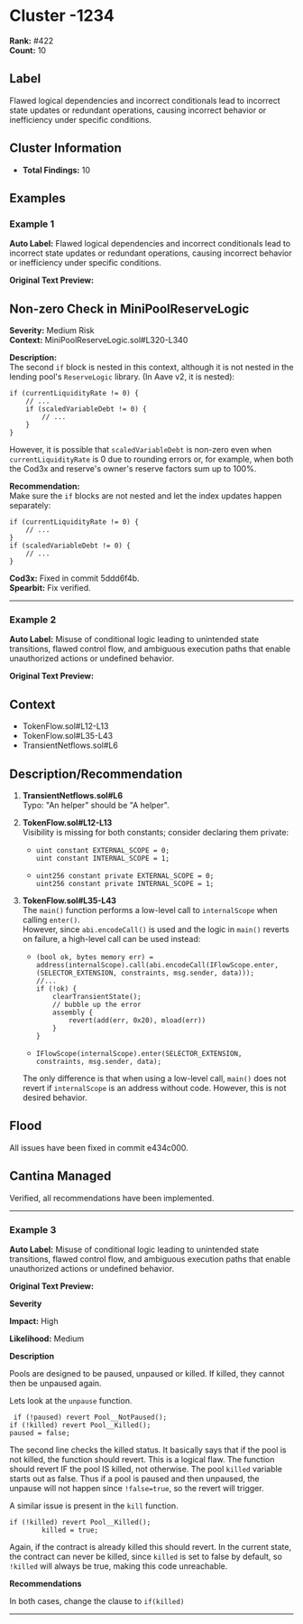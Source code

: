 # Cluster -1234

**Rank:** #422  
**Count:** 10  

## Label
Flawed logical dependencies and incorrect conditionals lead to incorrect state updates or redundant operations, causing incorrect behavior or inefficiency under specific conditions.

## Cluster Information
- **Total Findings:** 10

## Examples

### Example 1

**Auto Label:** Flawed logical dependencies and incorrect conditionals lead to incorrect state updates or redundant operations, causing incorrect behavior or inefficiency under specific conditions.  

**Original Text Preview:**

## Non-zero Check in MiniPoolReserveLogic

**Severity:** Medium Risk  
**Context:** MiniPoolReserveLogic.sol#L320-L340  

**Description:**  
The second `if` block is nested in this context, although it is not nested in the lending pool's `ReserveLogic` library. (In Aave v2, it is nested):
```solidity
if (currentLiquidityRate != 0) {
    // ...
    if (scaledVariableDebt != 0) {
        // ...
    }
}
```
However, it is possible that `scaledVariableDebt` is non-zero even when `currentLiquidityRate` is 0 due to rounding errors or, for example, when both the Cod3x and reserve's owner's reserve factors sum up to 100%.

**Recommendation:**  
Make sure the `if` blocks are not nested and let the index updates happen separately:
```solidity
if (currentLiquidityRate != 0) {
    // ...
}
if (scaledVariableDebt != 0) {
    // ...
}
```

**Cod3x:** Fixed in commit 5ddd6f4b.  
**Spearbit:** Fix verified.

---
### Example 2

**Auto Label:** Misuse of conditional logic leading to unintended state transitions, flawed control flow, and ambiguous execution paths that enable unauthorized actions or undefined behavior.  

**Original Text Preview:**

## Context
- TokenFlow.sol#L12-L13
- TokenFlow.sol#L35-L43
- TransientNetflows.sol#L6

## Description/Recommendation

1. **TransientNetflows.sol#L6**  
   Typo: "An helper" should be "A helper".

2. **TokenFlow.sol#L12-L13**  
   Visibility is missing for both constants; consider declaring them private:
   - ```solidity
     uint constant EXTERNAL_SCOPE = 0;
     uint constant INTERNAL_SCOPE = 1;
     ```
   + ```solidity
     uint256 constant private EXTERNAL_SCOPE = 0;
     uint256 constant private INTERNAL_SCOPE = 1;
     ```

3. **TokenFlow.sol#L35-L43**  
   The `main()` function performs a low-level call to `internalScope` when calling `enter()`.  
   However, since `abi.encodeCall()` is used and the logic in `main()` reverts on failure, a high-level call can be used instead:
   - ```solidity
     (bool ok, bytes memory err) = address(internalScope).call(abi.encodeCall(IFlowScope.enter,
     (SELECTOR_EXTENSION, constraints, msg.sender, data)));
     //...
     if (!ok) {
         clearTransientState();
         // bubble up the error
         assembly {
             revert(add(err, 0x20), mload(err))
         }
     }
     ```
   + ```solidity
     IFlowScope(internalScope).enter(SELECTOR_EXTENSION, constraints, msg.sender, data);
     ```
   The only difference is that when using a low-level call, `main()` does not revert if `internalScope` is an address without code. However, this is not desired behavior.

## Flood
All issues have been fixed in commit e434c000.

## Cantina Managed
Verified, all recommendations have been implemented.

---
### Example 3

**Auto Label:** Misuse of conditional logic leading to unintended state transitions, flawed control flow, and ambiguous execution paths that enable unauthorized actions or undefined behavior.  

**Original Text Preview:**

**Severity**

**Impact:** High

**Likelihood:** Medium

**Description**

Pools are designed to be paused, unpaused or killed. If killed, they cannot then be unpaused again.

Lets look at the `unpause` function.

```solidity
 if (!paused) revert Pool__NotPaused();
if (!killed) revert Pool__Killed();
paused = false;
```

The second line checks the killed status. It basically says that if the pool is not killed, the function should revert. This is a logical flaw. The function should revert IF the pool IS killed, not otherwise. The pool `killed` variable starts out as false. Thus if a pool is paused and then unpaused, the unpause will not happen since `!false=true`, so the revert will trigger.

A similar issue is present in the `kill` function.

```solidity
if (!killed) revert Pool__Killed();
        killed = true;
```

Again, if the contract is already killed this should revert. In the current state, the contract can never be killed, since `killed` is set to false by default, so `!killed` will always be true, making this code unreachable.

**Recommendations**

In both cases, change the clause to `if(killed)`

---
